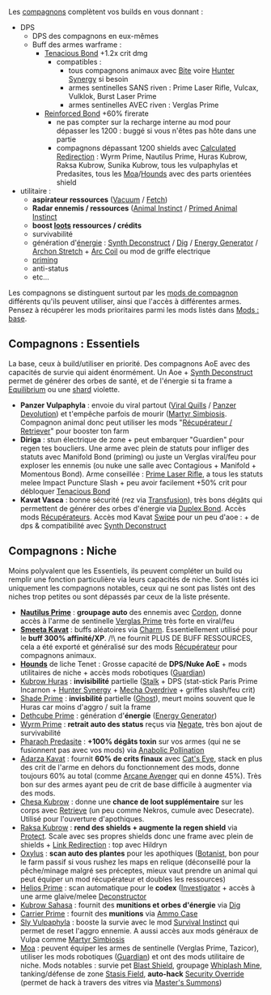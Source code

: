 Les [compagnons](https://wiki.warframe.com/w/Companion) complètent vos builds en vous donnant :
- DPS
  - DPS des compagnons en eux-mêmes
  - Buff des armes warframe : 
    - [Tenacious Bond](https://wiki.warframe.com/w/Tenacious_Bond) +1.2x crit dmg
      - compatibles : 
         - tous compagnons animaux avec [Bite](https://wiki.warframe.com/w/Bite) voire [Hunter Synergy](https://wiki.warframe.com/w/Hunter_Synergy) si besoin
         - armes sentinelles SANS riven : Prime Laser Rifle, Vulcax, Vulklok, Burst Laser Prime
         - armes sentinelles AVEC riven : Verglas Prime
    - [Reinforced Bond](https://wiki.warframe.com/w/Reinforced_Bond) +60% firerate
      - ne pas compter sur la recharge interne au mod pour dépasser les 1200 : buggé si vous n'êtes pas hôte dans une partie
      - compagnons dépassant 1200 shields avec [Calculated Redirection](https://wiki.warframe.com/w/Calculated_Redirection) : Wyrm Prime, Nautilus Prime, Huras Kubrow, Raksa Kubrow, Sunika Kubrow, tous les vulpaphylas et Predasites, tous les [Moa](https://wiki.warframe.com/w/MOA_(Companion)#Final_Stats)/[Hounds](https://wiki.warframe.com/w/Hound_(Companion)) avec des parts orientées shield
- utilitaire :
  - **aspirateur ressources** ([Vacuum](https://wiki.warframe.com/w/Vacuum) / [Fetch](https://wiki.warframe.com/w/Fetch))
  - **Radar ennemis / ressources** ([Animal Instinct](https://wiki.warframe.com/w/Animal_Instinct) / [Primed Animal Instinct](https://wiki.warframe.com/w/Primed_Animal_Instinct)
  - **boost [loots](https://wiki.warframe.com/w/Category:Retriever_Mods) ressources / crédits**
  - survivabilité
  - génération d'[énergie](#énergie) : [Synth Deconstruct](https://wiki.warframe.com/w/Synth_Deconstruct) / [Dig](https://wiki.warframe.com/w/Dig) / [Energy Generator](https://wiki.warframe.com/w/Energy_Generator) / [Archon Stretch](https://wiki.warframe.com/w/Archon_Stretch) + [Arc Coil](https://wiki.warframe.com/w/Arc_Coil) ou mod de griffe electrique
  - [priming](#priming)
  - anti-status
  - etc...

Les compagnons se distinguent surtout par les [mods de compagnon](https://wiki.warframe.com/w/Companion_Mods) différents qu'ils peuvent utiliser, ainsi que l'accès à différentes armes. Pensez à récupérer les mods prioritaires parmi les mods listés dans [Mods : base](#mods--base).

## Compagnons : Essentiels
La base, ceux à build/utiliser en priorité. Des compagnons AoE avec des capacités de survie qui aident énormément. Un Aoe + [Synth Deconstruct](https://wiki.warframe.com/w/Synth_Deconstruct) permet de générer des orbes de santé, et de l'énergie si ta frame a [Equilibrium](https://wiki.warframe.com/w/Equilibrium) ou une [shard](https://wiki.warframe.com/w/Archon_Shard) violette.

- **Panzer Vulpaphyla** : envoie du viral partout ([Viral Quills](https://wiki.warframe.com/w/Viral_Quills) / [Panzer Devolution](https://wiki.warframe.com/w/Panzer_Devolution)) et t'empêche parfois de mourir ([Martyr Simbiosis](https://wiki.warframe.com/w/Martyr_Symbiosis). Compagnon animal donc peut utiliser les mods "[Récupérateur / Retriever](https://wiki.warframe.com/w/Category:Retriever_Mods)" pour booster ton farm
- **Diriga** : stun électrique de zone + peut embarquer "Guardien" pour regen  tes boucliers. Une arme avec plein de statuts pour infliger des statuts avec Manifold Bond (priming) ou juste un Verglas viral/feu pour exploser les ennemis (ou nuke une salle avec Contagious + Manifold + Momentous Bond). Arme conseillée : [Prime Laser Rifle](https://wiki.warframe.com/w/Prime_Laser_Rifle), a tous les statuts melee Impact Puncture Slash + peu avoir facilement +50% crit pour débloquer [Tenacious Bond](https://wiki.warframe.com/w/Tenacious_Bond)
- **Kavat Vasca** : bonne sécurité (rez via [Transfusion](https://wiki.warframe.com/w/Transfusion)), très bons dégâts qui permettent de générer des orbes d'énergie via [Duplex Bond](https://wiki.warframe.com/w/Duplex_Bond). Accès mods [Récupérateurs](https://wiki.warframe.com/w/Category:Retriever_Mods). Accès mod Kavat [Swipe](https://wiki.warframe.com/w/Swipe) pour un peu d'aoe : + de dps & compatibilité avec [Synth Deconstruct](https://wiki.warframe.com/w/Synth_Deconstruct)

## Compagnons : Niche
Moins polyvalent que les Essentiels, ils peuvent compléter un build ou remplir une fonction particulière via leurs capacités de niche.
Sont listés ici uniquement les compagnons notables, ceux qui ne sont pas listés ont des niches trop petites ou sont dépassés par ceux de la liste présente.

- **[Nautilus Prime]([https://wiki.warframe.com/w/Nautilus](https://wiki.warframe.com/w/Nautilus/Prime))** : **groupage auto** des ennemis avec [Cordon](https://wiki.warframe.com/w/Cordon), donne accès à l'arme de sentinelle [Verglas Prime](https://wiki.warframe.com/w/Verglas_Prime) très forte en viral/feu
- **[Smeeta Kavat](https://wiki.warframe.com/w/Smeeta_Kavat)** : buffs aléatoires via [Charm](https://wiki.warframe.com/w/Charm). Essentiellement utilisé pour le **buff 300% affinité/XP**. /!\ ne fournit PLUS DE BUFF RESSOURCES, cela a été exporté et généralisé sur des mods [Récupérateur](https://wiki.warframe.com/w/Category:Retriever_Mods) pour compagnons animaux.
- [**Hounds**](https://wiki.warframe.com/w/Hound_(Companion)) de liche Tenet : Grosse capacité de **DPS/Nuke AoE** + mods utilitaires de niche + accès mods robotiques ([Guardian](https://wiki.warframe.com/w/Guardian))
- [Kubrow Huras](https://wiki.warframe.com/w/Huras_Kubrow) : **invisibilité** partielle ([Stalk](https://wiki.warframe.com/w/Stalk) + DPS (stat-stick Paris Prime Incarnon + [Hunter Synergy](https://wiki.warframe.com/w/Hunter_Synergy) + [Mecha Overdrive](https://wiki.warframe.com/w/Mecha_Overdrive) + griffes slash/feu crit)
- [Shade Prime](https://wiki.warframe.com/w/Shade/Prime) : **invisbilité** partielle ([Ghost](https://wiki.warframe.com/w/Ghost)), meurt moins souvent que le Huras car moins d'aggro / suit la frame
- [Dethcube Prime](https://wiki.warframe.com/w/Dethcube/Prime) : génération d'**énergie** ([Energy Generator](https://wiki.warframe.com/w/Energy_Generator))
- [Wyrm Prime](https://wiki.warframe.com/w/Wyrm/Prime) : **retrait auto des status** reçus via [Negate](https://wiki.warframe.com/w/Negate), très bon ajout de survivabilité
- [Pharaoh Predasite](https://wiki.warframe.com/w/Pharaoh_Predasite) : **+100% dégâts toxin** sur vos armes (qui ne se fusionnent pas avec vos mods) via [Anabolic Pollination](https://wiki.warframe.com/w/Anabolic_Pollination)
- [Adarza Kavat](https://wiki.warframe.com/w/Adarza_Kavat) : fournit **60% de crits finaux** avec [Cat's Eye](https://wiki.warframe.com/w/Cat%27s_Eye), stack en plus des crit de l'arme en dehors du fonctionnement des mods, donne toujours 60% au total (comme [Arcane Avenger](https://wiki.warframe.com/w/Arcane_Avenger) qui en donne 45%). Très bon sur des armes ayant peu de crit de base difficile à augmenter via des mods.
- [Chesa Kubrow](https://wiki.warframe.com/w/Chesa_Kubrow) : donne une **chance de loot supplémentaire** sur les corps avec [Retrieve](https://wiki.warframe.com/w/Retrieve) (un peu comme Nekros, cumule avec Desecrate). Utilisé pour l'ouverture d'apothiques.
- [Raksa Kubrow](https://wiki.warframe.com/w/Raksa_Kubrow) : **rend des shields + augmente la regen shield** via [Protect](https://wiki.warframe.com/w/Protect). Scale avec ses propres shields donc une frame avec plein de shields + [Link Redirection](https://wiki.warframe.com/w/Link_Redirection) : top avec Hildryn
- [Oxylus](https://wiki.warframe.com/w/Oxylus) : **scan auto des plantes** pour les apothiques ([Botanist](https://wiki.warframe.com/w/Botanist), bon pour le farm passif si vous rushez les maps en relique (déconseillé pour la pêche/minage malgré ses préceptes, mieux vaut prendre un animal qui peut équiper un mod récupérateur et doubles les ressources)
- [Helios Prime](https://wiki.warframe.com/w/Helios/Prime) : scan automatique pour le **codex** ([Investigator](https://wiki.warframe.com/w/Investigator) + accès à une arme glaive/melee [Deconstructor](https://wiki.warframe.com/w/Deconstructor)
- [Kubrow Sahasa](https://wiki.warframe.com/w/Sahasa_Kubrow) : fournit des **munitions et orbes d'énergie** via [Dig](https://wiki.warframe.com/w/Dig)
- [Carrier Prime](https://wiki.warframe.com/w/Carrier/Prime) : fournit des **munitions** via [Ammo Case](https://wiki.warframe.com/w/Ammo_Case)
- [Sly Vulpaphyla](https://wiki.warframe.com/w/Sly_Vulpaphyla) : booste la survie avec le mod [Survival Instinct](https://wiki.warframe.com/w/Sly_Vulpaphyla) qui permet de reset l'aggro ennemie. A aussi accès aux mods généraux de Vulpa comme [Martyr Simbiosis](https://wiki.warframe.com/w/Martyr_Symbiosis)
- [Moa](https://wiki.warframe.com/w/MOA_(Companion)) : peuvent équiper les armes de sentinelle (Verglas Prime, Tazicor), utiliser les mods robotiques ([Guardian](https://wiki.warframe.com/w/Guardian)) et ont des mods utilitaire de niche. Mods notables : survie pet [Blast Shield](https://wiki.warframe.com/w/Blast_Shield), groupage [Whiplash Mine](https://wiki.warframe.com/w/Whiplash_Mine), tanking/défense de zone [Stasis Field](https://wiki.warframe.com/w/Stasis_Field), **auto-hack** [Security Override](https://wiki.warframe.com/w/Security_Override) (permet de hack à travers des vitres via [Master's Summons](https://wiki.warframe.com/w/Master%27s_Summons))
